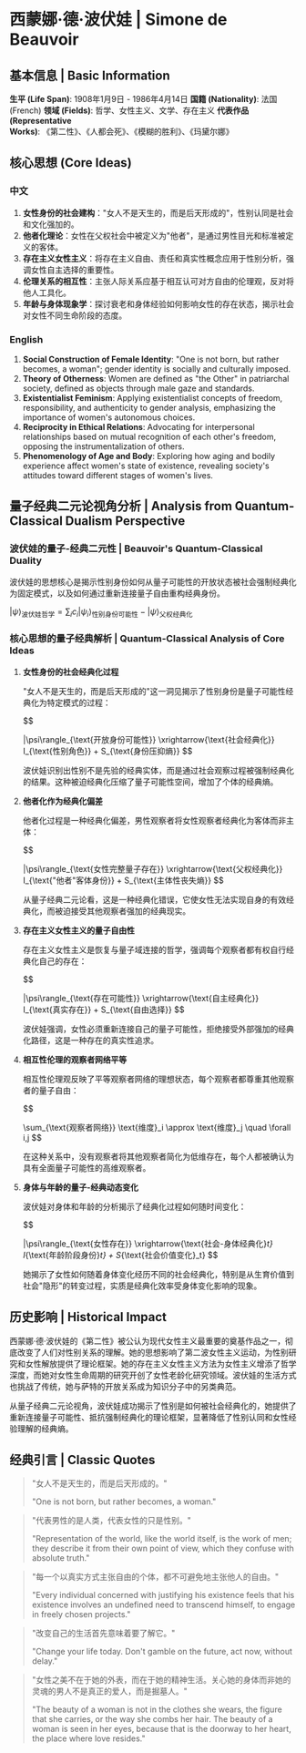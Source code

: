 # 西蒙娜·德·波伏娃 | Simone de Beauvoir

## 基本信息 | Basic Information

**生平 (Life Span)**: 1908年1月9日 - 1986年4月14日
**国籍 (Nationality)**: 法国 (French)
**领域 (Fields)**: 哲学、女性主义、文学、存在主义
**代表作品 (Representative Works)**: 《第二性》、《人都会死》、《模糊的胜利》、《玛黛尔娜》

## 核心思想 (Core Ideas)

### 中文
1. **女性身份的社会建构**："女人不是天生的，而是后天形成的"，性别认同是社会和文化强加的。
2. **他者化理论**：女性在父权社会中被定义为"他者"，是通过男性目光和标准被定义的客体。
3. **存在主义女性主义**：将存在主义自由、责任和真实性概念应用于性别分析，强调女性自主选择的重要性。
4. **伦理关系的相互性**：主张人际关系应基于相互认可对方自由的伦理观，反对将他人工具化。
5. **年龄与身体现象学**：探讨衰老和身体经验如何影响女性的存在状态，揭示社会对女性不同生命阶段的态度。

### English
1. **Social Construction of Female Identity**: "One is not born, but rather becomes, a woman"; gender identity is socially and culturally imposed.
2. **Theory of Otherness**: Women are defined as "the Other" in patriarchal society, defined as objects through male gaze and standards.
3. **Existentialist Feminism**: Applying existentialist concepts of freedom, responsibility, and authenticity to gender analysis, emphasizing the importance of women's autonomous choices.
4. **Reciprocity in Ethical Relations**: Advocating for interpersonal relationships based on mutual recognition of each other's freedom, opposing the instrumentalization of others.
5. **Phenomenology of Age and Body**: Exploring how aging and bodily experience affect women's state of existence, revealing society's attitudes toward different stages of women's lives.

## 量子经典二元论视角分析 | Analysis from Quantum-Classical Dualism Perspective

### 波伏娃的量子-经典二元性 | Beauvoir's Quantum-Classical Duality

波伏娃的思想核心是揭示性别身份如何从量子可能性的开放状态被社会强制经典化为固定模式，以及如何通过重新连接量子自由重构经典身份。

$`
|\psi\rangle_{\text{波伏娃哲学}} = \sum_i c_i|\psi_i\rangle_{\text{性别身份可能性}} - |\psi\rangle_{\text{父权经典化}}
`$

### 核心思想的量子经典解析 | Quantum-Classical Analysis of Core Ideas

1. **女性身份的社会经典化过程**

   "女人不是天生的，而是后天形成的"这一洞见揭示了性别身份是量子可能性经典化为特定模式的过程：

   $$

   |\psi\rangle_{\text{开放身份可能性}} \xrightarrow{\text{社会经典化}} I_{\text{性别角色}} + S_{\text{身份压抑熵}}
   $$

   波伏娃识别出性别不是先验的经典实体，而是通过社会观察过程被强制经典化的结果。这种被迫经典化压缩了量子可能性空间，增加了个体的经典熵。

2. **他者化作为经典化偏差**

   他者化过程是一种经典化偏差，男性观察者将女性观察者经典化为客体而非主体：

   $$

   |\psi\rangle_{\text{女性完整量子存在}} \xrightarrow{\text{父权经典化}} I_{\text{"他者"客体身份}} + S_{\text{主体性丧失熵}}
   $$

   从量子经典二元论看，这是一种经典化错误，它使女性无法实现自身的有效经典化，而被迫接受其他观察者强加的经典现实。

3. **存在主义女性主义的量子自由性**

   存在主义女性主义是恢复与量子域连接的哲学，强调每个观察者都有权自行经典化自己的存在：

   $$

   |\psi\rangle_{\text{存在可能性}} \xrightarrow{\text{自主经典化}} I_{\text{真实存在}} + S_{\text{自由选择}}
   $$

   波伏娃强调，女性必须重新连接自己的量子可能性，拒绝接受外部强加的经典化路径，这是一种存在的真实性追求。

4. **相互性伦理的观察者网络平等**

   相互性伦理观反映了平等观察者网络的理想状态，每个观察者都尊重其他观察者的量子自由：

   $$

   \sum_{\text{观察者网络}} \text{维度}_i \approx \text{维度}_j \quad \forall i,j
   $$

   在这种关系中，没有观察者将其他观察者简化为低维存在，每个人都被确认为具有全面量子可能性的高维观察者。

5. **身体与年龄的量子-经典动态变化**

   波伏娃对身体和年龄的分析揭示了经典化过程如何随时间变化：

   $$

   |\psi\rangle_{\text{女性存在}} \xrightarrow{\text{社会-身体经典化}_t} I_{\text{年龄阶段身份}_t} + S_{\text{社会价值变化}_t}
   $$

   她揭示了女性如何随着身体变化经历不同的社会经典化，特别是从生育价值到社会"隐形"的转变过程，实质是经典化效率受身体变化影响的现象。

## 历史影响 | Historical Impact

西蒙娜·德·波伏娃的《第二性》被公认为现代女性主义最重要的奠基作品之一，彻底改变了人们对性别关系的理解。她的思想影响了第二波女性主义运动，为性别研究和女性解放提供了理论框架。她的存在主义女性主义方法为女性主义增添了哲学深度，而她对女性生命周期的研究开创了女性老龄化研究领域。波伏娃的生活方式也挑战了传统，她与萨特的开放关系成为知识分子中的另类典范。

从量子经典二元论视角，波伏娃成功揭示了性别是如何被社会经典化的，她提供了重新连接量子可能性、抵抗强制经典化的理论框架，显著降低了性别认同和女性经验理解的经典熵。

## 经典引言 | Classic Quotes

> "女人不是天生的，而是后天形成的。"
>
> "One is not born, but rather becomes, a woman."

> "代表男性的是人类，代表女性的只是性别。"
>
> "Representation of the world, like the world itself, is the work of men; they describe it from their own point of view, which they confuse with absolute truth."

> "每一个以真实方式主张自由的个体，都不可避免地主张他人的自由。"
>
> "Every individual concerned with justifying his existence feels that his existence involves an undefined need to transcend himself, to engage in freely chosen projects."

> "改变自己的生活首先意味着要了解它。"
>
> "Change your life today. Don't gamble on the future, act now, without delay."

> "女性之美不在于她的外表，而在于她的精神生活。关心她的身体而非她的灵魂的男人不是真正的爱人，而是掘墓人。"
>
> "The beauty of a woman is not in the clothes she wears, the figure that she carries, or the way she combs her hair. The beauty of a woman is seen in her eyes, because that is the doorway to her heart, the place where love resides."
